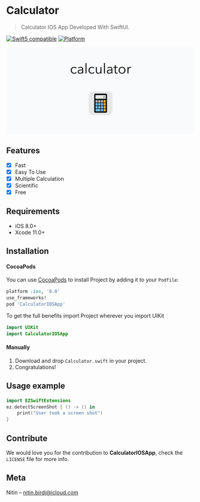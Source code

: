 # Calculator
> Calculator IOS App Developed With SwiftUI.

<a href="https://developer.apple.com/swift/" rel="nofollow"><img src="https://camo.githubusercontent.com/c71f82ee3309bc14cc904fb1a628903768e1ac39/68747470733a2f2f696d672e736869656c64732e696f2f62616467652f73776966742d352d6f72616e67652e7376673f7374796c653d666c6174" alt="Swift5 compatible" data-canonical-src="https://img.shields.io/badge/swift-5-orange.svg?style=flat" style="max-width:100%;"></a>
[![Platform](https://img.shields.io/cocoapods/p/LFAlertController.svg?style=flat)](http://cocoapods.org/pods/LFAlertController)

<div> 
<img src="logo/Calculator.png"></img>
</div>

## Features

- [x] Fast 
- [x] Easy To Use
- [x] Multiple Calculation
- [x] Scientific
- [x] Free

## Requirements

- iOS 8.0+
- Xcode 11.0+

## Installation

#### CocoaPods
You can use [CocoaPods](http://cocoapods.org/) to install Project by adding it to your `Podfile`:

```ruby
platform :ios, '8.0'
use_frameworks!
pod 'CalculatorIOSApp'
```

To get the full benefits import Project wherever you import UIKit

``` swift
import UIKit
import CalculatorIOSApp
```
#### Manually
1. Download and drop ```Calculator.swift``` in your project.  
2. Congratulations!  

## Usage example

```swift
import EZSwiftExtensions
ez.detectScreenShot { () -> () in
    print("User took a screen shot")
}
```

## Contribute

We would love you for the contribution to **CalculatorIOSApp**, check the ``LICENSE`` file for more info.

## Meta

Nitin – nitin.birdi@icloud.com
